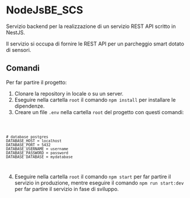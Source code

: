 # NodeJsBE_SCS
Servizio backend per la realizzazione di un servizio REST API scritto in NestJS.

Il servizio si occupa di fornire le REST API per un parcheggio smart dotato di sensori.

## Comandi
Per far partire il progetto:

1. Clonare la repository in locale o su un server.
2. Eseguire nella cartella `root` il comando `npm install` per installare le dipendenze.
3. Creare un file `.env` nella cartella `root` del progetto con questi comandi:

<code>

    # database postgres
    DATABASE_HOST = localhost
    DATABASE_PORT = 5432
    DATABASE_USERNAME = username
    DATABASE_PASSWORD = password
    DATABASE_DATABASE = mydatabase
</code>

4. Eseguire nella cartella `root` il comando `npm start` per far partire il servizio in produzione, mentre eseguire il comando `npm run start:dev` per far partire il servizio in fase di sviluppo.